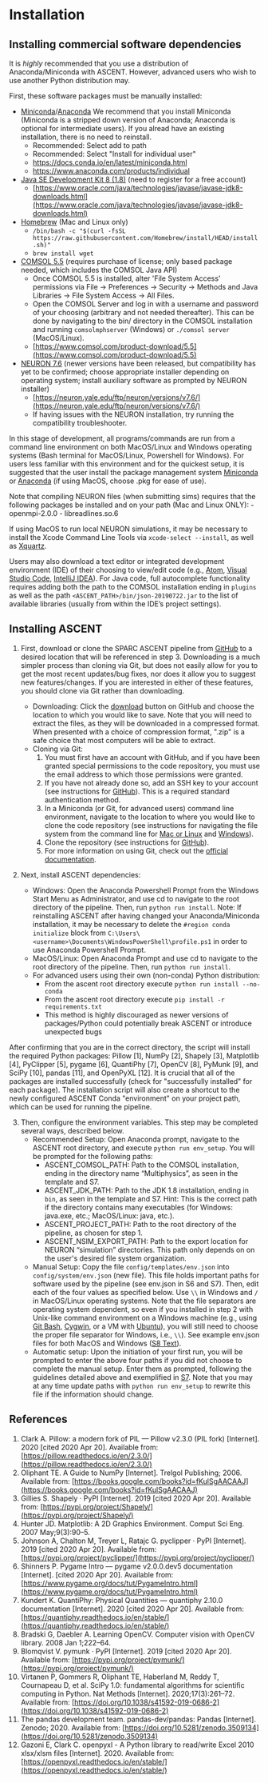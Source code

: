 # Installation
## Installing commercial software dependencies

It is *highly* recommended that you use a distribution of Anaconda/Miniconda with ASCENT. However, advanced users who wish to use another Python distribution may.

First, these software packages must be manually installed:
* [Miniconda](https://docs.conda.io/en/latest/miniconda.html)/[Anaconda](https://www.anaconda.com/products/individual) We recommend that you install Miniconda (Miniconda is a stripped down version of Anaconda; Anaconda is optional for intermediate users). If you alread have an existing installation, there is no need to reinstall.
    - Recommended: Select add to path
    - Recommended: Select "Install for individual user"
    - https://docs.conda.io/en/latest/miniconda.html
    - https://www.anaconda.com/products/individual
* [Java SE Development Kit 8 (1.8)](https://www.oracle.com/java/technologies/javase/javase-jdk8-downloads.html) (need to register for a free account)
    - [https://www.oracle.com/java/technologies/javase/javase-jdk8-downloads.html](https://www.oracle.com/java/technologies/javase/javase-jdk8-downloads.html)
* [Homebrew](https://docs.brew.sh/Installation) (Mac and Linux only)
    - ```/bin/bash -c "$(curl -fsSL https://raw.githubusercontent.com/Homebrew/install/HEAD/install.sh)"```
    - ```brew install wget```
* [COMSOL 5.5](https://www.comsol.com/product-download/5.5) (requires purchase of license; only based package needed, which includes the COMSOL Java API)
    - Once COMSOL 5.5 is installed, alter 'File System Access' permissions via  File → Preferences → Security → Methods and Java Libraries → File System Access → All Files.
    - Open the COMSOL Server and log in with a username and password of your choosing (arbitrary and not needed thereafter). This can be done by navigating to the bin/ directory in the COMSOL installation and running ```comsolmphserver``` (Windows) or ```./comsol server``` (MacOS/Linux).
    - [https://www.comsol.com/product-download/5.5](https://www.comsol.com/product-download/5.5)
* [NEURON 7.6](https://neuron.yale.edu/ftp/neuron/versions/v7.6/) (newer versions have been released, but compatibility has yet to be confirmed; choose appropriate installer depending on operating system; install auxiliary software as prompted by NEURON installer)
    - [https://neuron.yale.edu/ftp/neuron/versions/v7.6/](https://neuron.yale.edu/ftp/neuron/versions/v7.6/)
    - If having issues with the NEURON installation, try running the compatibility troubleshooter.

In this stage of development, all programs/commands are run from a command line environment on both MacOS/Linux and Windows operating systems (Bash terminal for MacOS/Linux, Powershell for Windows). For users less familiar with this environment and for the quickest setup, it is suggested that the user install the package management system [Miniconda](https://docs.conda.io/en/latest/miniconda.html) or [Anaconda](https://www.anaconda.com/products/individual) (if using MacOS, choose .pkg for ease of use).

Note that compiling NEURON files (when submitting sims) requires that the following packages be installed and on your path (Mac and Linux ONLY):
    - openmpi-2.0.0
    - libreadlines.so.6

If using MacOS to run local NEURON simulations, it may be necessary to install the Xcode Command Line Tools via ```xcode-select --install```, as well as [Xquartz](https://www.xquartz.org/releases/XQuartz-2.7.11.html).

Users may also download a text editor or integrated development environment (IDE) of their choosing to view/edit code (e.g., [Atom](https://atom.io/), [Visual Studio Code](https://code.visualstudio.com/), [IntelliJ IDEA](https://www.jetbrains.com/idea/download/)). For Java code, full autocomplete functionality requires adding both the path to the COMSOL installation ending in `plugins` as well as the path ```<ASCENT_PATH>/bin/json-20190722.jar``` to the list of available libraries (usually from within the IDE’s project settings).

## Installing ASCENT

1. First, download or clone the SPARC ASCENT pipeline from [GitHub](https://github.com/wmglab-duke/ascent) to a desired location that will be referenced in step 3. Downloading is a much simpler process than cloning via Git, but does not easily allow for you to get the most recent updates/bug fixes, nor does it allow you to suggest new features/changes. If you are interested in either of these features, you should clone via Git rather than downloading.
    * Downloading: Click the [download](https://github.com/wmglab-duke/ascent/archive/refs/heads/master.zip) button on GitHub and choose the location to which you would like to save. Note that you will need to extract the files, as they will be downloaded in a compressed format. When presented with a choice of compression format, ".zip" is a safe choice that most computers will be able to extract.
    * Cloning via Git:
        1. You must first have an account with GitHub, and if you have been granted special permissions to the code repository, you must use the email address to which those permissions were granted.
        2. If you have not already done so, add an SSH key to your account (see instructions for [GitHub](https://docs.github.com/en/github/authenticating-to-github/connecting-to-github-with-ssh)). This is a required standard authentication method.
        3. In a Miniconda (or Git, for advanced users) command line environment, navigate to the location to where you would like to clone the code repository (see instructions for navigating the file system from the command line for [Mac or Linux](https://www.redhat.com/sysadmin/navigating-linux-filesystem) and [Windows](https://blogs.umass.edu/Techbytes/2014/11/14/file-navigation-with-windows-command-prompt/)).
        4. Clone the repository (see instructions for [GitHub](https://docs.github.com/en/repositories/creating-and-managing-repositories/cloning-a-repository)).
        5. For more information on using Git, check out the [official documentation](https://git-scm.com/doc).

2. Next, install ASCENT dependencies:
    * Windows: Open the Anaconda Powershell Prompt from the Windows Start Menu as Administrator, and use cd to navigate to the root directory of the pipeline. Then, run ```python run install```. Note: If reinstalling ASCENT after having changed your Anaconda/Miniconda installation, it may be necessary to delete the `#region conda initialize` block from `C:\Users\<username>\Documents\WindowsPowerShell\profile.ps1` in order to use Anaconda Powershell Prompt.
    * MacOS/Linux: Open Anaconda Prompt and use cd to navigate to the root directory of the pipeline. Then, run ```python run install```.
    * For advanced users using their own (non-conda) Python distribution:
      - From the ascent root directory execute ```python run install --no-conda```
      - From the ascent root directory execute ```pip install -r requirements.txt```
      - This method is highly discouraged as newer versions of packages/Python could potentially break ASCENT or introduce unexpected bugs

After confirming that you are in the correct directory, the script will install the required Python packages: Pillow \[1\], NumPy \[2\], Shapely \[3\], Matplotlib \[4\], PyClipper \[5\], pygame \[6\], QuantiPhy \[7\], OpenCV \[8\], PyMunk \[9\], and SciPy \[10\], pandas \[11\], and OpenPyXL \[12\]. It is crucial that all of the packages are installed successfully (check for "successfully installed" for each package). The installation script will also create a shortcut to the newly configured ASCENT Conda "environment" on your project path, which can be used for running the pipeline.

3. Then, configure the environment variables. This step may be completed several ways, described below.
    * Recommended Setup: Open Anaconda prompt, navigate to the ASCENT root directory, and  execute ```python run env_setup```. You will be prompted for the following paths:
      - ASCENT_COMSOL_PATH: Path to the COMSOL installation, ending in the directory name “Multiphysics”, as seen in the template and S7.
      - ASCENT_JDK_PATH: Path to the JDK 1.8 installation, ending in ```bin```, as seen in the template and S7. Hint: This is the correct path if the directory contains many executables (for Windows: java.exe, etc.; MacOS/Linux: java, etc.).
      - ASCENT_PROJECT_PATH: Path to the root directory of the pipeline, as chosen for step 1.
      - ASCENT_NSIM_EXPORT_PATH: Path to the export location for NEURON “simulation” directories. This path only depends on on the user's desired file system organization.
    * Manual Setup: Copy the file ```config/templates/env.json``` into ```config/system/env.json``` (new file). This file holds important paths for software used by the pipeline (see env.json in S6 and S7). Then, edit each of the four values as specified below. Use ```\\``` in Windows and ```/``` in MacOS/Linux operating systems. Note that the file separators are operating system dependent, so even if you installed in step 2 with Unix-like command environment on a Windows machine (e.g., using [Git Bash](https://gitforwindows.org/), [Cygwin](https://www.cygwin.com/), or a VM with [Ubuntu](https://ubuntu.com/)), you will still need to choose the proper file separator for Windows, i.e., ```\\```). See example env.json files for both MacOS and Windows ([S8 Text](S8-JSON-file-parameter-guide)).
    * Automatic setup: Upon the initiation of your first run, you will be prompted to enter the above four paths if you did not choose to complete the manual setup. Enter them as prompted, following the guidelines detailed above and exemplified in [S7](S7-JSON-configuration-files). Note that you may at any time update paths with ```python run env_setup``` to rewrite this file if the information should change.


## References
1. Clark A. Pillow: a modern fork of PIL — Pillow v2.3.0 (PIL fork) [Internet]. 2020 [cited 2020 Apr 20]. Available from: [https://pillow.readthedocs.io/en/2.3.0/](https://pillow.readthedocs.io/en/2.3.0/)
1. Oliphant TE. A Guide to NumPy [Internet]. Trelgol Publishing; 2006. Available from: [https://books.google.com/books?id=fKulSgAACAAJ](https://books.google.com/books?id=fKulSgAACAAJ)
1. Gillies S. Shapely · PyPI [Internet]. 2019 [cited 2020 Apr 20]. Available from: [https://pypi.org/project/Shapely/](https://pypi.org/project/Shapely/)
1. Hunter JD. Matplotlib: A 2D Graphics Environment. Comput Sci Eng. 2007 May;9(3):90–5.
1. Johnson A, Chalton M, Treyer L, Ratajc G. pyclipper · PyPI [Internet]. 2019 [cited 2020 Apr 20]. Available from: [https://pypi.org/project/pyclipper/](https://pypi.org/project/pyclipper/)
1. Shinners P. Pygame Intro — pygame v2.0.0.dev5 documentation [Internet]. [cited 2020 Apr 20]. Available from: [https://www.pygame.org/docs/tut/PygameIntro.html](https://www.pygame.org/docs/tut/PygameIntro.html)
1. Kundert K. QuantiPhy: Physical Quantities — quantiphy 2.10.0 documentation [Internet]. 2020 [cited 2020 Apr 20]. Available from: [https://quantiphy.readthedocs.io/en/stable/](https://quantiphy.readthedocs.io/en/stable/)
1. Bradski G, Daebler A. Learning OpenCV. Computer vision with OpenCV library. 2008 Jan 1;222–64.
1. Blomqvist V. pymunk · PyPI [Internet]. 2019 [cited 2020 Apr 20]. Available from: [https://pypi.org/project/pymunk/](https://pypi.org/project/pymunk/)
1. Virtanen P, Gommers R, Oliphant TE, Haberland M, Reddy T, Cournapeau D, et al. SciPy 1.0: fundamental algorithms for scientific computing in Python. Nat Methods [Internet]. 2020;17(3):261–72. Available from: [https://doi.org/10.1038/s41592-019-0686-2](https://doi.org/10.1038/s41592-019-0686-2)
1. The pandas development team. pandas-dev/pandas: Pandas [Internet]. Zenodo; 2020. Available from: [https://doi.org/10.5281/zenodo.3509134](https://doi.org/10.5281/zenodo.3509134)
1. Gazoni E, Clark C. openpyxl - A Python library to read/write Excel 2010 xlsx/xlsm files [Internet]. 2020. Available from: [https://openpyxl.readthedocs.io/en/stable/](https://openpyxl.readthedocs.io/en/stable/)
